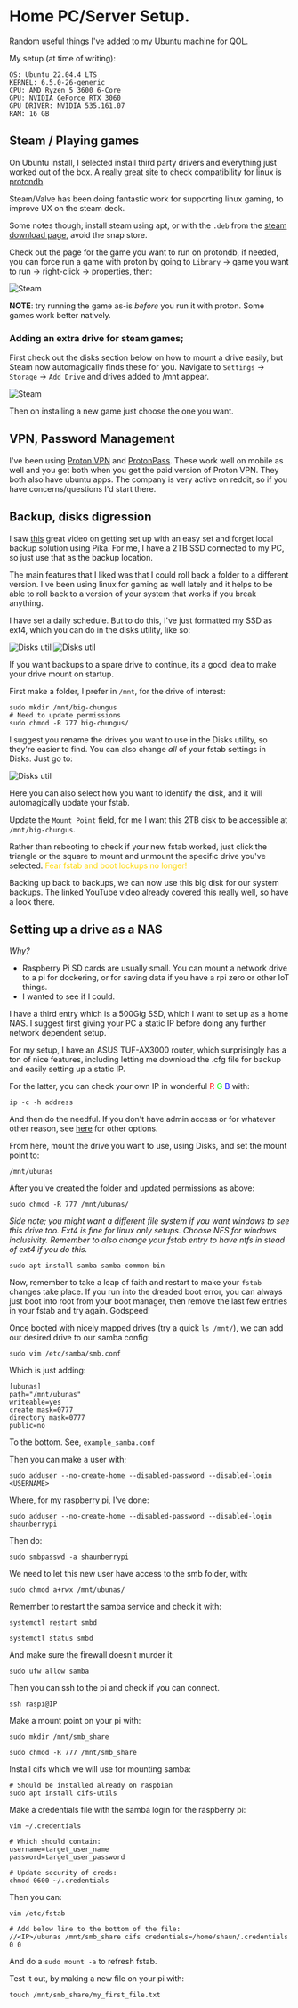 # Home PC/Server Setup.
Random useful things I've added to my Ubuntu machine for QOL.

My setup (at time of writing):

```
OS: Ubuntu 22.04.4 LTS
KERNEL: 6.5.0-26-generic
CPU: AMD Ryzen 5 3600 6-Core
GPU: NVIDIA GeForce RTX 3060
GPU DRIVER: NVIDIA 535.161.07
RAM: 16 GB
```

## Steam / Playing games
On Ubuntu install, I selected install third party drivers and everything just worked out of the box. A really great site to check compatibility for linux is [protondb](https://www.protondb.com/). 

Steam/Valve has been doing fantastic work for supporting linux gaming, to improve UX on the steam deck.

Some notes though; install steam using apt, or with the `.deb` from the [steam download page](https://store.steampowered.com/about/), avoid the snap store.

Check out the page for the game you want to run on protondb, if needed, you can force run a game with proton by going to `Library` -> game you want to run -> right-click -> properties, then:

<img title="Steam" src="img/Screenshot from 2024-04-08 19-01-15.png">

**NOTE**: try running the game as-is _before_ you run it with proton. Some games work better natively.

### Adding an extra drive for steam games;
First check out the disks section below on how to mount a drive easily, but Steam now automagically finds these for you. Navigate to `Settings` -> `Storage` -> `Add Drive` and drives added to /mnt appear. 

<img title="Steam" src="img/Screenshot from 2024-04-08 22-49-47.png">

Then on installing a new game just choose the one you want.

## VPN, Password Management
I've been using [Proton VPN](https://protonvpn.com/) and [ProtonPass](https://proton.me/pass). These work well on mobile as well and you get both when you get the paid version of Proton VPN. They both also have ubuntu apps. The company is very active on reddit, so if you have concerns/questions I'd start there. 

## Backup, disks digression
I saw [this](https://www.youtube.com/watch?v=W30wzKVwCHo) great video on getting set up with an easy set and forget local backup solution using Pika. For me, I have a 2TB SSD connected to my PC, so just use that as the backup location.

The main features that I liked was that I could roll back a folder to a different version. I've been using linux for gaming as well lately and it helps to be able to roll back to a version of your system that works if you break anything.

I have set a daily schedule. But to do this, I've just formatted my SSD as ext4, which you can do in the disks utility, like so:

<img title="Disks util" src="img/Screenshot from 2024-04-08 17-52-12.png">

<img title="Disks util" src="img/Screenshot from 2024-04-08 17-52-25.png">

If you want backups to a spare drive to continue, its a good idea to make your drive mount on startup.

First make a folder, I prefer in `/mnt`, for the drive of interest:

```
sudo mkdir /mnt/big-chungus
# Need to update permissions
sudo chmod -R 777 big-chungus/
```

I suggest you rename the drives you want to use in the Disks utility, so they're easier to find. You can also change _all_ of your fstab settings in Disks. Just go to:

<img title="Disks util" src="img/Screenshot from 2024-04-08 22-25-09.png">

Here you can also select how you want to identify the disk,
and it will automagically update your fstab.

Update the `Mount Point` field, for me I want this 2TB disk to be accessible at `/mnt/big-chungus`. 

Rather than rebooting to check if your new fstab worked, just click the triangle or the square to mount and unmount the specific drive you've selected. <span style="color:gold"> Fear fstab and boot lockups no longer! </span>

Backing up back to backups, we can now use this big disk for our system backups. The linked YouTube video already covered this really well, so have a look there.

## Setting up a drive as a NAS

_Why?_
- Raspberry Pi SD cards are usually small. You can mount a network drive to a pi for dockering, or for saving data if you have a rpi zero or other IoT things.
- I wanted to see if I could.

I have a third entry which is a 500Gig SSD, which I want to set up as a home NAS.
I suggest first giving your PC a static IP before doing any further network dependent setup.

For my setup, I have an ASUS TUF-AX3000 router, which surprisingly has a ton of nice features, including letting me download
the .cfg file for backup and easily setting up a static IP.

For the latter, you can check your own IP in wonderful 
<span style="color:red">R</span> 
<span style="color:lime">G</span>
<span style="color:blue">B</span>
with:

```
ip -c -h address
```

And then do the needful. If you don't have admin access or for whatever other reason, see [here](https://pimylifeup.com/ubuntu-static-ip-netplan/) for other options.

From here, mount the drive you want to use, using Disks, and set the mount point to:

```
/mnt/ubunas
```

After you've created the folder and updated permissions as above:

```
sudo chmod -R 777 /mnt/ubunas/
```


*Side note; you might want a different file system if you want windows to see this drive too. Ext4 is fine for linux only setups. Choose NFS for windows inclusivity. Remember to also change your fstab entry to have ntfs in stead of ext4 if you do this.*

```
sudo apt install samba samba-common-bin
```

Now, remember to take a leap of faith and restart to make your `fstab` changes take place. If you run into the dreaded boot error, you can always just boot into root from your boot manager, then remove the last few entries in your fstab and try again. Godspeed!

Once booted with nicely mapped drives (try a quick `ls /mnt/`), we can add our desired drive to our samba config:

```
sudo vim /etc/samba/smb.conf
```

Which is just adding:

```
[ubunas]
path="/mnt/ubunas"
writeable=yes
create mask=0777
directory mask=0777
public=no
```

To the bottom. See, `example_samba.conf`

Then you can make a user with;

```
sudo adduser --no-create-home --disabled-password --disabled-login <USERNAME>
```

Where, for my raspberry pi, I've done:

```
sudo adduser --no-create-home --disabled-password --disabled-login shaunberrypi
```

Then do:

```
sudo smbpasswd -a shaunberrypi
```

We need to let this new user have access to the smb folder, with:

```
sudo chmod a+rwx /mnt/ubunas/
```

Remember to restart the samba service and check it with:

```
systemctl restart smbd

systemctl status smbd
```

And make sure the firewall doesn't murder it:
```
sudo ufw allow samba
```

Then you can ssh to the pi and check if you can connect.

```
ssh raspi@IP
```
Make a mount point on your pi with:

```
sudo mkdir /mnt/smb_share

sudo chmod -R 777 /mnt/smb_share
```

Install cifs which we will use for mounting samba:

```
# Should be installed already on raspbian
sudo apt install cifs-utils
```

Make a credentials file with the samba login for the raspberry pi:

```
vim ~/.credentials

# Which should contain:
username=target_user_name
password=target_user_password

# Update security of creds:
chmod 0600 ~/.credentials
```

Then you can:

```
vim /etc/fstab

# Add below line to the bottom of the file:
//<IP>/ubunas /mnt/smb_share cifs credentials=/home/shaun/.credentials 0 0
```

And do a `sudo mount -a` to refresh fstab.

Test it out, by making a new file on your pi with:

```
touch /mnt/smb_share/my_first_file.txt
```